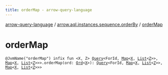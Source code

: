 ```yaml
---
title: orderMap - arrow-query-language
---
```


[arrow-query-language](../index.html) / [arrow.aql.instances.sequence.orderBy](index.html) / [orderMap](./order-map.html)

# orderMap

`@JvmName("orderMap") infix fun <X, Z> `[`Query`](../arrow.aql/-query/index.html)`<ForId, `[`Map`](https://kotlinlang.org/api/latest/jvm/stdlib/kotlin.collections/-map/index.html)`<`[`X`](order-map.html#X)`, `[`List`](https://kotlinlang.org/api/latest/jvm/stdlib/kotlin.collections/-list/index.html)`<`[`Z`](order-map.html#Z)`>>, `[`Map`](https://kotlinlang.org/api/latest/jvm/stdlib/kotlin.collections/-map/index.html)`<`[`X`](order-map.html#X)`, `[`List`](https://kotlinlang.org/api/latest/jvm/stdlib/kotlin.collections/-list/index.html)`<`[`Z`](order-map.html#Z)`>>>.orderMap(ord: `[`Ord`](../arrow.aql/-ord/index.html)`<`[`X`](order-map.html#X)`>): `[`Query`](../arrow.aql/-query/index.html)`<ForId, `[`Map`](https://kotlinlang.org/api/latest/jvm/stdlib/kotlin.collections/-map/index.html)`<`[`X`](order-map.html#X)`, `[`List`](https://kotlinlang.org/api/latest/jvm/stdlib/kotlin.collections/-list/index.html)`<`[`Z`](order-map.html#Z)`>>, `[`Map`](https://kotlinlang.org/api/latest/jvm/stdlib/kotlin.collections/-map/index.html)`<`[`X`](order-map.html#X)`, `[`List`](https://kotlinlang.org/api/latest/jvm/stdlib/kotlin.collections/-list/index.html)`<`[`Z`](order-map.html#Z)`>>>`